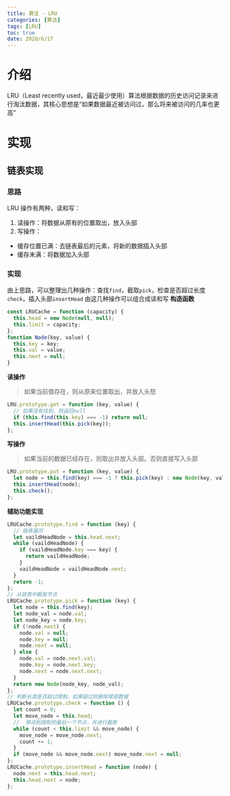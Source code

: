 ```yaml
---
title: 算法 - LRU
categories: [算法]
tags: [LRU]
toc: true
date: 2020/6/17
---
```


# 介绍

LRU（Least recently used，最近最少使用）算法根据数据的历史访问记录来进行淘汰数据，其核心思想是“如果数据最近被访问过，那么将来被访问的几率也更高”

# 实现

## 链表实现

### 思路

LRU 操作有两种，读和写：

1. 读操作：将数据从原有的位置取出，放入头部
2. 写操作：

- 缓存位置已满：去链表最后的元素，将新的数据插入头部
- 缓存未满：将数据加入头部

### 实现

由上思路，可以整理出几种操作：查找`find`，截取`pick`，检查是否超过长度`check`，插入头部`insertHead`
由这几种操作可以组合成读和写
**构造函数**

```js
const LRUCache = function (capacity) {
  this.head = new Node(null, null);
  this.limit = capacity;
};
function Node(key, value) {
  this.key = key;
  this.val = value;
  this.next = null;
}
```

**读操作**

> 如果当前值存在，则从原来位置取出，并放入头怒

```js
LRU.prototype.get = function (key, value) {
  // 如果没有找到，则返回null
  if (this.find(this.key) === -1) return null;
  this.insertHead(this.pick(key));
};
```

**写操作**

> 如果当前的数据已经存在，则取出并放入头部。否则直接写入头部

```js
LRU.prototype.put = function (key, value) {
  let node = this.find(key) === -1 ? this.pick(key) : new Node(key, value);
  this.insertHead(node);
  this.check();
};
```

**辅助功能实现**

```js
LRUCache.prototype.find = function (key) {
  // 链表遍历
  let vaildHeadNode = this.head.next;
  while (vaildHeadNode) {
    if (vaildHeadNode.key === key) {
      return vaildHeadNode;
    }
    vaildHeadNode = vaildHeadNode.next;
  }
  return -1;
};
// 从链表中截取节点
LRUCache.prototype.pick = function (key) {
  let node = this.find(key);
  let node_val = node.val;
  let node_key = node.key;
  if (!node.next) {
    node.val = null;
    node.key = null;
    node.next = null;
  } else {
    node.val = node.next.val;
    node.key = node.next.key;
    node.next = node.next.next;
  }
  return new Node(node_key, node_val);
};
// 判断长度是否超过限制，如果超过则删除尾部数据
LRUCache.prototype.check = function () {
  let count = 0;
  let move_node = this.head;
  //  移动到限制的最后一个节点，并进行截取
  while (count < this.limit && move_node) {
    move_node = move_node.next;
    count += 1;
  }
  if (move_node && move_node.next) move_node.next = null;
};
LRUCache.prototype.insertHead = function (node) {
  node.next = this.head.next;
  this.head.next = node;
};
```
